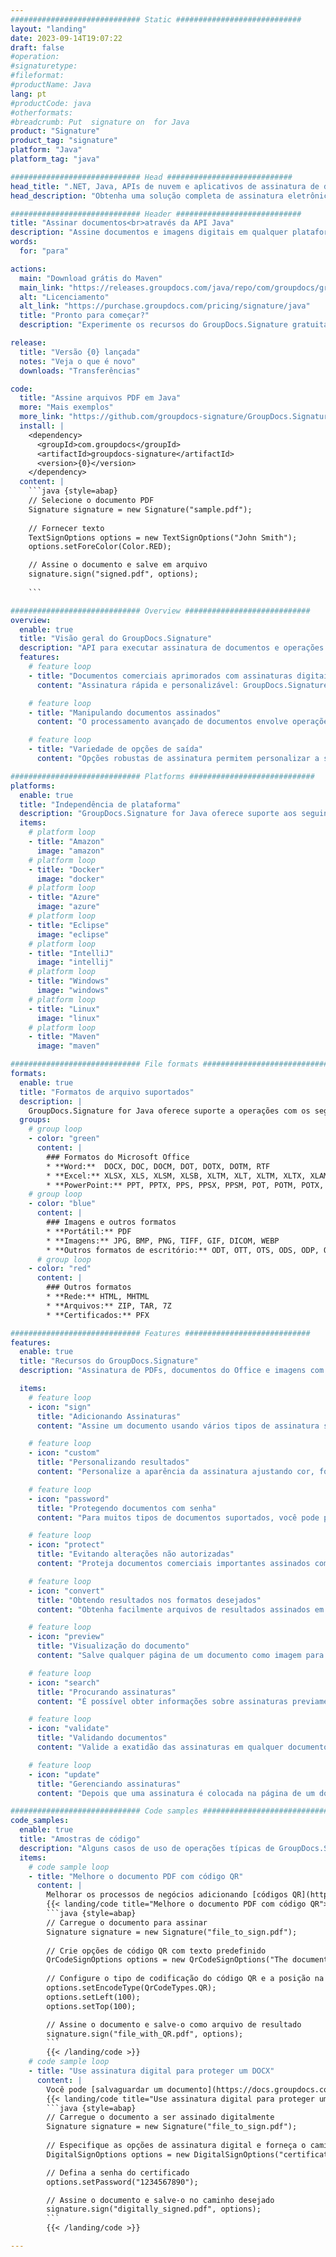 ```yaml
---
############################# Static ############################
layout: "landing"
date: 2023-09-14T19:07:22
draft: false
#operation: 
#signaturetype: 
#fileformat: 
#productName: Java
lang: pt
#productCode: java
#otherformats: 
#breadcrumb: Put  signature on  for Java
product: "Signature"
product_tag: "signature"
platform: "Java"
platform_tag: "java"

############################# Head ############################
head_title: ".NET, Java, APIs de nuvem e aplicativos de assinatura de documentos on-line"
head_description: "Obtenha uma solução completa de assinatura eletrônica de documentos para aplicativos .NET, Java e baseados em nuvem. Assine formatos de documentos comuns online usando o recurso simples de arrastar e soltar"

############################# Header ############################
title: "Assinar documentos<br>através da API Java"
description: "Assine documentos e imagens digitais em qualquer plataforma usando nossas APIs flexíveis e soluções baseadas em aplicativos para programadores e usuários finais."
words:
  for: "para"

actions:
  main: "Download grátis do Maven"
  main_link: "https://releases.groupdocs.com/java/repo/com/groupdocs/groupdocs-signature/"
  alt: "Licenciamento"
  alt_link: "https://purchase.groupdocs.com/pricing/signature/java"
  title: "Pronto para começar?"
  description: "Experimente os recursos do GroupDocs.Signature gratuitamente ou solicite uma licença"

release:
  title: "Versão {0} lançada"
  notes: "Veja o que é novo"
  downloads: "Transferências"

code:
  title: "Assine arquivos PDF em Java"
  more: "Mais exemplos"
  more_link: "https://github.com/groupdocs-signature/GroupDocs.Signature-for-Java"
  install: |
    <dependency>
      <groupId>com.groupdocs</groupId>
      <artifactId>groupdocs-signature</artifactId>
      <version>{0}</version>
    </dependency>
  content: |
    ```java {style=abap}  
    // Selecione o documento PDF
    Signature signature = new Signature("sample.pdf");
    
    // Fornecer texto
    TextSignOptions options = new TextSignOptions("John Smith");
    options.setForeColor(Color.RED);

    // Assine o documento e salve em arquivo
    signature.sign("signed.pdf", options);
    
    ```

############################# Overview ############################
overview:
  enable: true
  title: "Visão geral do GroupDocs.Signature"
  description: "API para executar assinatura de documentos e operações relacionadas em aplicativos Java"
  features:
    # feature loop
    - title: "Documentos comerciais aprimorados com assinaturas digitais em Java"
      content: "Assinatura rápida e personalizável: GroupDocs.Signature for Java oferece uma ampla gama de opções de assinatura digital para PDFs, imagens e documentos do Office. Você pode usar texto, códigos de barras, códigos QR, certificados digitais, imagens ou metadados ocultos. O processamento de documentos é rápido e eficiente."

    # feature loop
    - title: "Manipulando documentos assinados"
      content: "O processamento avançado de documentos envolve operações poderosas em documentos assinados usando GroupDocs.Signature for Java. Você pode pesquisar e validar assinaturas que foram adicionadas a documentos comerciais usando vários critérios úteis. Além disso, você pode acessar informações detalhadas sobre o documento ou obter imagens de visualização de suas páginas."

    # feature loop
    - title: "Variedade de opções de saída"
      content: "Opções robustas de assinatura permitem personalizar a saída de documentos assinados com GroupDocs.Signature for Java. Você pode posicionar com precisão qualquer assinatura em qualquer página do documento e configurar sua aparência de várias maneiras. A API Java suporta o salvamento de documentos comerciais assinados em vários formatos suportados e oferece opções para protegê-los com senhas."

############################# Platforms ############################
platforms:
  enable: true
  title: "Independência de plataforma"
  description: "GroupDocs.Signature for Java oferece suporte aos seguintes sistemas operacionais, estruturas e gerenciadores de pacotes"
  items:
    # platform loop
    - title: "Amazon"
      image: "amazon"
    # platform loop
    - title: "Docker"
      image: "docker"
    # platform loop
    - title: "Azure"
      image: "azure"
    # platform loop
    - title: "Eclipse"
      image: "eclipse"
    # platform loop
    - title: "IntelliJ"
      image: "intellij"
    # platform loop
    - title: "Windows"
      image: "windows"
    # platform loop
    - title: "Linux"
      image: "linux"
    # platform loop
    - title: "Maven"
      image: "maven"

############################# File formats ############################
formats:
  enable: true
  title: "Formatos de arquivo suportados"
  description: |
    GroupDocs.Signature for Java oferece suporte a operações com os seguintes [formatos de arquivo](https://docs.groupdocs.com/signature/java/supported-document-formats/).
  groups:
    # group loop
    - color: "green"
      content: |
        ### Formatos do Microsoft Office
        * **Word:**  DOCX, DOC, DOCM, DOT, DOTX, DOTM, RTF
        * **Excel:** XLSX, XLS, XLSM, XLSB, XLTM, XLT, XLTM, XLTX, XLAM, SXC, SpreadsheetML
        * **PowerPoint:** PPT, PPTX, PPS, PPSX, PPSM, POT, POTM, POTX, PPTM
    # group loop
    - color: "blue"
      content: |
        ### Imagens e outros formatos
        * **Portátil:** PDF
        * **Imagens:** JPG, BMP, PNG, TIFF, GIF, DICOM, WEBP
        * **Outros formatos de escritório:** ODT, OTT, OTS, ODS, ODP, OTP, ODG
      # group loop
    - color: "red"
      content: |
        ### Outros formatos
        * **Rede:** HTML, MHTML
        * **Arquivos:** ZIP, TAR, 7Z
        * **Certificados:** PFX

############################# Features ############################
features:
  enable: true
  title: "Recursos do GroupDocs.Signature"
  description: "Assinatura de PDFs, documentos do Office e imagens com assinaturas digitais"

  items:
    # feature loop
    - icon: "sign"
      title: "Adicionando Assinaturas"
      content: "Assine um documento usando vários tipos de assinatura suportados, colocando uma assinatura digital precisamente em qualquer posição de qualquer página."

    # feature loop
    - icon: "custom"
      title: "Personalizando resultados"
      content: "Personalize a aparência da assinatura ajustando cor, fonte, borda, rotação e outros recursos para obter o resultado desejado."

    # feature loop
    - icon: "password"
      title: "Protegendo documentos com senha"
      content: "Para muitos tipos de documentos suportados, você pode proteger o documento assinado com uma senha."

    # feature loop
    - icon: "protect"
      title: "Evitando alterações não autorizadas"
      content: "Proteja documentos comerciais importantes assinados com um certificado digital contra modificações não autorizadas."

    # feature loop
    - icon: "convert"
      title: "Obtendo resultados nos formatos desejados"
      content: "Obtenha facilmente arquivos de resultados assinados em qualquer formato compatível. Você também pode converter documentos do MS Word em PDF sem esforço."

    # feature loop
    - icon: "preview"
      title: "Visualização do documento"
      content: "Salve qualquer página de um documento como imagem para processamento futuro."

    # feature loop
    - icon: "search"
      title: "Procurando assinaturas"
      content: "É possível obter informações sobre assinaturas previamente adicionadas em documentos específicos."

    # feature loop
    - icon: "validate"
      title: "Validando documentos"
      content: "Valide a exatidão das assinaturas em qualquer documento assinado."

    # feature loop
    - icon: "update"
      title: "Gerenciando assinaturas"
      content: "Depois que uma assinatura é colocada na página de um documento, ela pode ser excluída, movida ou atualizada conforme necessário."

############################# Code samples ############################
code_samples:
  enable: true
  title: "Amostras de código"
  description: "Alguns casos de uso de operações típicas de GroupDocs.Signature para Java"
  items:
    # code sample loop
    - title: "Melhore o documento PDF com código QR"
      content: |
        Melhorar os processos de negócios adicionando [códigos QR](https://docs.groupdocs.com/signature/java/esign-document-with-qr-code-signature/) a páginas específicas de documentos PDF pode ser valioso. Há um exemplo de como adicionar um código QR usando GroupDocs.Signature for Java.
        {{< landing/code title="Melhore o documento PDF com código QR">}}
        ```java {style=abap}
        // Carregue o documento para assinar
        Signature signature = new Signature("file_to_sign.pdf");
        
        // Crie opções de código QR com texto predefinido
        QrCodeSignOptions options = new QrCodeSignOptions("The document is approved by John Smith");
        
        // Configure o tipo de codificação do código QR e a posição na página
        options.setEncodeType(QrCodeTypes.QR);
        options.setLeft(100);
        options.setTop(100);

        // Assine o documento e salve-o como arquivo de resultado
        signature.sign("file_with_QR.pdf", options);
        ```
        {{< /landing/code >}}
    # code sample loop
    - title: "Use assinatura digital para proteger um DOCX"
      content: |
        Você pode [salvaguardar um documento](https://docs.groupdocs.com/signature/java/esign-document-with-digital-signature/) usando assinaturas pessoais ou corporativas armazenadas como certificados digitais. Os documentos protegidos por certificado não podem ser alterados sem invalidar a assinatura.
        {{< landing/code title="Use assinatura digital para proteger um DOCX">}}
        ```java {style=abap}   
        // Carregue o documento a ser assinado digitalmente
        Signature signature = new Signature("file_to_sign.pdf");
        
        // Especifique as opções de assinatura digital e forneça o caminho para o arquivo do certificado
        DigitalSignOptions options = new DigitalSignOptions("certificate.pfx");

        // Defina a senha do certificado
        options.setPassword("1234567890");

        // Assine o documento e salve-o no caminho desejado
        signature.sign("digitally_signed.pdf", options);
        ```
        {{< /landing/code >}}

---
```

